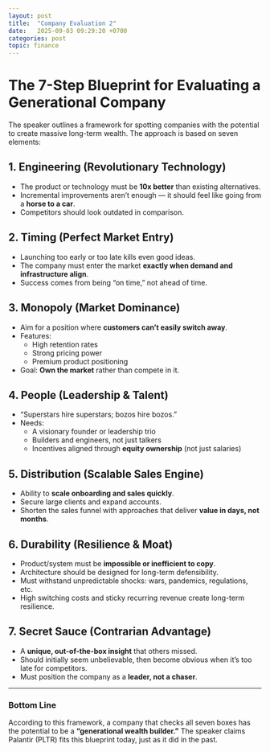 ```yaml
---
layout: post
title:  "Company Evaluation 2"
date:   2025-09-03 09:29:20 +0700
categories: post
topic: finance
---
```


# The 7-Step Blueprint for Evaluating a Generational Company

The speaker outlines a framework for spotting companies with the potential to create massive long-term wealth. The approach is based on seven elements:

## 1. Engineering (Revolutionary Technology)
- The product or technology must be **10x better** than existing alternatives.  
- Incremental improvements aren’t enough — it should feel like going from a **horse to a car**.  
- Competitors should look outdated in comparison.

## 2. Timing (Perfect Market Entry)
- Launching too early or too late kills even good ideas.  
- The company must enter the market **exactly when demand and infrastructure align**.  
- Success comes from being “on time,” not ahead of time.

## 3. Monopoly (Market Dominance)
- Aim for a position where **customers can’t easily switch away**.  
- Features:  
  - High retention rates  
  - Strong pricing power  
  - Premium product positioning  
- Goal: **Own the market** rather than compete in it.

## 4. People (Leadership & Talent)
- “Superstars hire superstars; bozos hire bozos.”  
- Needs:  
  - A visionary founder or leadership trio  
  - Builders and engineers, not just talkers  
  - Incentives aligned through **equity ownership** (not just salaries)  

## 5. Distribution (Scalable Sales Engine)
- Ability to **scale onboarding and sales quickly**.  
- Secure large clients and expand accounts.  
- Shorten the sales funnel with approaches that deliver **value in days, not months**.

## 6. Durability (Resilience & Moat)
- Product/system must be **impossible or inefficient to copy**.  
- Architecture should be designed for long-term defensibility.  
- Must withstand unpredictable shocks: wars, pandemics, regulations, etc.  
- High switching costs and sticky recurring revenue create long-term resilience.

## 7. Secret Sauce (Contrarian Advantage)
- A **unique, out-of-the-box insight** that others missed.  
- Should initially seem unbelievable, then become obvious when it’s too late for competitors.  
- Must position the company as a **leader, not a chaser**.

---

### Bottom Line
According to this framework, a company that checks all seven boxes has the potential to be a **“generational wealth builder.”** The speaker claims Palantir (PLTR) fits this blueprint today, just as it did in the past.